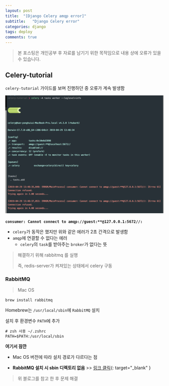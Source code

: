 ```yaml
---
layout: post
title:  "[Django Celery amqp error]"
subtitle:   "Django Celery error"
categories: django
tags: deploy
comments: true
---
```

> 본 포스팅은 개인공부 후 자료를 남기기 위한 목적임으로 내용 상에 오류가 있을 수 있습니다.

## Celery-tutorial
`celery-tutorial` 가이드를 보며 진행하던 중 오류가 계속 발생함

![Celery-error-01](/assets/img/django/celery-error01.png)

**`consumer: Cannot connect to amqp://guest:**@127.0.0.1:5672//:`**

- `celery`가 동작은 했지만 위와 같은 에러가 2초 간격으로 발생함
- `amqp`에 연결할 수 없다는 에러
	- `celery`의 `task`를 받아주는 `broker`가 없다는 뜻

> 해결하기 위해 rabbitmq 를 실행
>
> 즉, redis-server가 켜져있는 상태에서 celery 구동

### RabbitMQ
> Mac OS

`brew install rabbitmq`

Homebrew는 `/usr/local/sbin`에 `RabbitMQ` 설치

설치 후 환경변수 `PATH`에 추가


```
# zsh 사용 ~/.zshrc
PATH=$PATH:/usr/local/sbin
```
**여기서 잠깐**

- Mac OS 버전에 따라 설치 경로가 다르다는 점

- **RabbitMQ 설치 시 sbin 디렉토리 없음** >> [링크 클릭](https://kimdoky.github.io/tip/2019/01/21/tip-rabbitmq-install-error.html){: target="_blank" }

> 위 블로그를 참고 한 후 문제 해결
